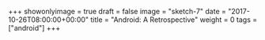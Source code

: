 +++
showonlyimage = true
draft = false
image = "sketch-7"
date = "2017-10-26T08:00:00+00:00"
title = "Android: A Retrospective"
weight = 0
tags = ["android"]
+++

